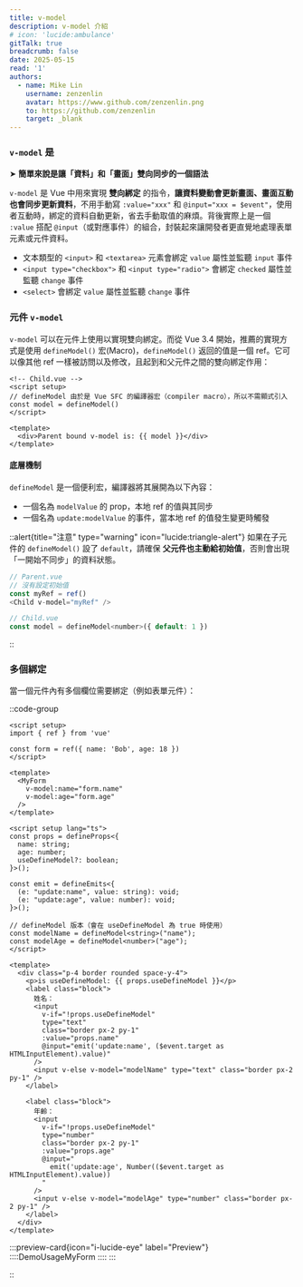 ```yaml
---
title: v-model
description: v-model 介紹
# icon: 'lucide:ambulance'
gitTalk: true
breadcrumb: false
date: 2025-05-15
read: '1'
authors:
  - name: Mike Lin
    username: zenzenlin
    avatar: https://www.github.com/zenzenlin.png
    to: https://github.com/zenzenlin
    target: _blank
---
```


### `v-model` 是

➤ **簡單來說是讓「資料」和「畫面」雙向同步的一個語法**

`v-model` 是 Vue 中用來實現 **雙向綁定** 的指令，**讓資料變動會更新畫面、畫面互動也會同步更新資料**，不用手動寫 `:value="xxx"` 和 `@input="xxx = $event"`，使用者互動時，綁定的資料自動更新，省去手動取值的麻煩。背後實際上是一個 `:value` 搭配 `@input`（或對應事件）的組合，封裝起來讓開發者更直覺地處理表單元素或元件資料。

- 文本類型的 `<input>` 和 `<textarea>` 元素會綁定 `value` 屬性並監聽 `input` 事件
- `<input type="checkbox">` 和 `<input type="radio">` 會綁定 `checked` 屬性並監聽 `change` 事件
- `<select>` 會綁定 `value` 屬性並監聽 `change` 事件

### 元件 `v-model`

`v-model` 可以在元件上使用以實現雙向綁定。而從 Vue 3.4 開始，推薦的實現方式是使用 `defineModel()` 宏(Macro)，`defineModel()` 返回的值是一個 ref。它可以像其他 ref 一樣被訪問以及修改，且起到和父元件之間的雙向綁定作用：

```vue{4}
<!-- Child.vue -->
<script setup>
// defineModel 由於是 Vue SFC 的編譯器宏（compiler macro），所以不需顯式引入
const model = defineModel()
</script>

<template>
  <div>Parent bound v-model is: {{ model }}</div>
</template>
```

#### 底層機制​

`defineModel` 是一個便利宏，編譯器將其展開為以下內容：

- 一個名為 `modelValue` 的 prop，本地 ref 的值與其同步
- 一個名為 `update:modelValue` 的事件，當本地 ref 的值發生變更時觸發

::alert{title="注意" type="warning" icon="lucide:triangle-alert"}
如果在子元件的 `defineModel()` 設了 `default`，請確保 **父元件也主動給初始值**，否則會出現「一開始不同步」的資料狀態。

```js
// Parent.vue
// 沒有設定初始值
const myRef = ref()
<Child v-model="myRef" />

// Child.vue
const model = defineModel<number>({ default: 1 })
```

::

### 多個綁定

當一個元件內有多個欄位需要綁定（例如表單元件）：

::code-group

  ```vue [parent.vue]
  <script setup>
  import { ref } from 'vue'

  const form = ref({ name: 'Bob', age: 18 })
  </script>

  <template>
    <MyForm
      v-model:name="form.name"
      v-model:age="form.age"
    />
  </template>
  ```

  ```vue [MyForm.vue]
  <script setup lang="ts">
  const props = defineProps<{
    name: string;
    age: number;
    useDefineModel?: boolean;
  }>();

  const emit = defineEmits<{
    (e: "update:name", value: string): void;
    (e: "update:age", value: number): void;
  }>();

  // defineModel 版本（會在 useDefineModel 為 true 時使用）
  const modelName = defineModel<string>("name");
  const modelAge = defineModel<number>("age");
  </script>

  <template>
    <div class="p-4 border rounded space-y-4">
      <p>is useDefineModel: {{ props.useDefineModel }}</p>
      <label class="block">
        姓名：
        <input
          v-if="!props.useDefineModel"
          type="text"
          class="border px-2 py-1"
          :value="props.name"
          @input="emit('update:name', ($event.target as HTMLInputElement).value)"
        />
        <input v-else v-model="modelName" type="text" class="border px-2 py-1" />
      </label>

      <label class="block">
        年齡：
        <input
          v-if="!props.useDefineModel"
          type="number"
          class="border px-2 py-1"
          :value="props.age"
          @input="
            emit('update:age', Number(($event.target as HTMLInputElement).value))
          "
        />
        <input v-else v-model="modelAge" type="number" class="border px-2 py-1" />
      </label>
    </div>
  </template>
  ```

  :::preview-card{icon="i-lucide-eye" label="Preview"}
    ::::DemoUsageMyForm
    ::::
  :::

::
